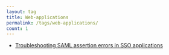 ```yaml
---
layout: tag
title: Web-applications
permalink: /tags/web-applications/
count: 1
---
```


- [Troubleshooting SAML assertion errors in SSO applications](https://brootware.github.io/posts/troubleshooting-saml-assertion-errors-in-sso-applications/)
